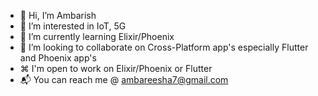 - 👋 Hi, I’m Ambarish
- 👀 I’m interested in IoT, 5G
- 🌱 I’m currently learning Elixir/Phoenix 
- 💞️ I’m looking to collaborate on Cross-Platform app's especially Flutter and Phoenix app's 
- ⌘ I'm open to work on Elixir/Phoenix or Flutter
- 📬 You can reach me @ ambareesha7@gmail.com

<!---
ambareesha7/ambareesha7 is a ✨ special ✨ repository because its `README.md` (this file) appears on your GitHub profile.
You can click the Preview link to take a look at your changes.
--->
